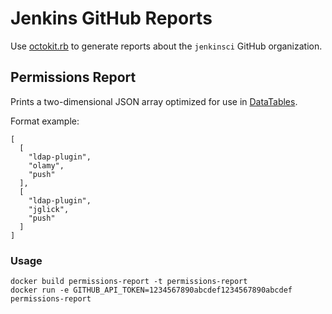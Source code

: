 # Jenkins GitHub Reports

Use [octokit.rb](http://octokit.github.io/octokit.rb/) to generate reports about the `jenkinsci` GitHub organization.

## Permissions Report

Prints a two-dimensional JSON array optimized for use in [DataTables](https://www.datatables.net/).

Format example:

	[
	  [
	    "ldap-plugin",
	    "olamy",
	    "push"
	  ],
	  [
	    "ldap-plugin",
	    "jglick",
	    "push"
	  ]
	]

### Usage

	docker build permissions-report -t permissions-report
	docker run -e GITHUB_API_TOKEN=1234567890abcdef1234567890abcdef permissions-report
